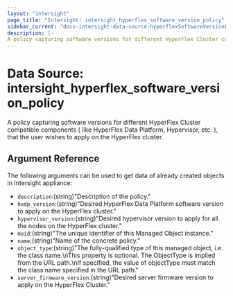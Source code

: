 ```yaml
---
layout: "intersight"
page_title: "Intersight: intersight_hyperflex_software_version_policy"
sidebar_current: "docs-intersight-data-source-hyperflexSoftwareVersionPolicy"
description: |-
A policy capturing software versions for different HyperFlex Cluster compatible components ( like HyperFlex Data Platform, Hypervisor, etc. ), that the user wishes to apply on the HyperFlex cluster.
---
```


# Data Source: intersight_hyperflex_software_version_policy
A policy capturing software versions for different HyperFlex Cluster compatible components ( like HyperFlex Data Platform, Hypervisor, etc. ), that the user wishes to apply on the HyperFlex cluster.
## Argument Reference
The following arguments can be used to get data of already created objects in Intersight appliance:
* `description`:(string)"Description of the policy."
* `hxdp_version`:(string)"Desired HyperFlex Data Platform software version to apply on the HyperFlex cluster."
* `hypervisor_version`:(string)"Desired  hypervisor version to apply for all the nodes on the HyperFlex cluster."
* `moid`:(string)"The unique identifier of this Managed Object instance."
* `name`:(string)"Name of the concrete policy."
* `object_type`:(string)"The fully-qualified type of this managed object, i.e. the class name.\nThis property is optional. The ObjectType is implied from the URL path.\nIf specified, the value of objectType must match the class name specified in the URL path."
* `server_firmware_version`:(string)"Desired server firmware version to apply on the HyperFlex Cluster."
